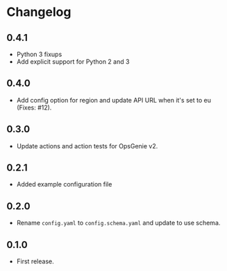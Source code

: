 # Changelog

## 0.4.1

- Python 3 fixups
- Add explicit support for Python 2 and 3

## 0.4.0

- Add config option for region and update API URL when it's set to eu (Fixes: #12).

## 0.3.0

- Update actions and action tests for OpsGenie v2.

## 0.2.1

- Added example configuration file

## 0.2.0

- Rename `config.yaml` to `config.schema.yaml` and update to use schema.

## 0.1.0

- First release.
